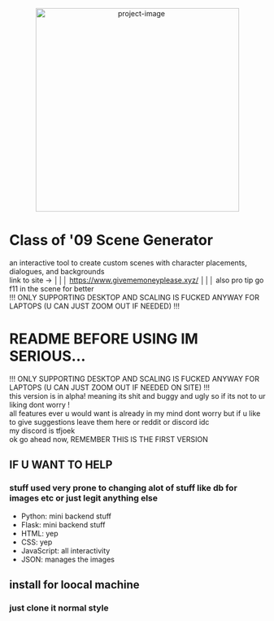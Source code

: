 <p align="center"><img src="https://i.ibb.co/2cY9fST/image-psd.png" width="400" alt="project-image"></p>



<h1 class="code-line" data-line-start=0 data-line-end=1 ><a id="Class_Of_09_Scene_Generator_0"></a>Class of '09 Scene Generator</h1>
<p class="has-line-data" data-line-start="2" data-line-end="5">an interactive tool to create custom scenes with character placements, dialogues, and backgrounds<br>
link to site -&gt; │││ <a href="https://www.givememoneyplease.xyz/">https://www.givememoneyplease.xyz/</a> │││ also pro tip go f11 in the scene for better<br>
!!! ONLY SUPPORTING DESKTOP AND SCALING IS FUCKED ANYWAY FOR LAPTOPS (U CAN JUST ZOOM OUT IF NEEDED) !!!</p>
<h1 class="code-line" data-line-start=5 data-line-end=6 ><a id="README_BEFORE_USING_IM_SERIOUS_5"></a>README BEFORE USING IM SERIOUS…</h1>
<p class="has-line-data" data-line-start="7" data-line-end="11">!!! ONLY SUPPORTING DESKTOP AND SCALING IS FUCKED ANYWAY FOR LAPTOPS (U CAN JUST ZOOM OUT IF NEEDED ON SITE) !!!<br>
this version is in alpha! meaning its shit and buggy and ugly so if its not to ur liking dont worry !<br>
all features ever u would want is already in my mind dont worry but if u like to give suggestions leave them here or reddit or discord idc<br>
my discord is tfjoek<br>
ok go ahead now, REMEMBER THIS IS THE FIRST VERSION</p>
<h2 class="code-line" data-line-start=12 data-line-end=13 ><a id="IF_U_WANT_TO_HELP_12"></a>IF U WANT TO HELP</h2>
<h3 class="code-line" data-line-start=15 data-line-end=16 ><a id="stuff_used_very_prone_to_changing_alot_of_stuff_like_db_for_images_etc_15"></a>stuff used very prone to changing alot of stuff like db for images etc or just legit anything else</h3>
<ul>
<li class="has-line-data" data-line-start="16" data-line-end="17">Python: mini backend stuff</li>
<li class="has-line-data" data-line-start="17" data-line-end="18">Flask: mini backend stuff</li>
<li class="has-line-data" data-line-start="18" data-line-end="19">HTML: yep</li>
<li class="has-line-data" data-line-start="19" data-line-end="20">CSS: yep</li>
<li class="has-line-data" data-line-start="20" data-line-end="21">JavaScript: all interactivity</li>
<li class="has-line-data" data-line-start="21" data-line-end="22">JSON: manages the images</li>
</ul>
<h2 class="code-line" data-line-start=24 data-line-end=25 ><a id="install_for_loocal_machine_24"></a>install for loocal machine</h2>
<h3 class="code-line" data-line-start=26 data-line-end=27 ><a id="just_clone_it_normal_style_26"></a>just clone it normal style</h3>

